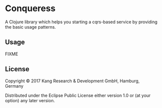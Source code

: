 # Conqueress

A Clojure library which helps you starting a cqrs-based service by providing the basic usage patterns.

## Usage

FIXME

## License

Copyright © 2017 Kang Research & Development GmbH, Hamburg, Germany

Distributed under the Eclipse Public License either version 1.0 or (at
your option) any later version.
